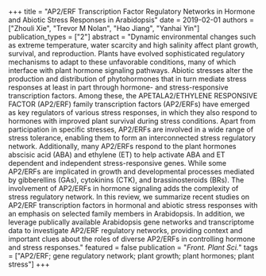 +++
title = "AP2/ERF Transcription Factor Regulatory Networks in Hormone and Abiotic Stress Responses in Arabidopsis"
date = 2019-02-01
authors = ["Zhouli Xie", "Trevor M Nolan", "Hao Jiang", "Yanhai Yin"]
publication_types = ["2"]
abstract = "Dynamic environmental changes such as extreme temperature, water scarcity and high salinity affect plant growth, survival, and reproduction. Plants have evolved sophisticated regulatory mechanisms to adapt to these unfavorable conditions, many of which interface with plant hormone signaling pathways. Abiotic stresses alter the production and distribution of phytohormones that in turn mediate stress responses at least in part through hormone- and stress-responsive transcription factors. Among these, the APETALA2/ETHYLENE RESPONSIVE FACTOR (AP2/ERF) family transcription factors (AP2/ERFs) have emerged as key regulators of various stress responses, in which they also respond to hormones with improved plant survival during stress conditions. Apart from participation in specific stresses, AP2/ERFs are involved in a wide range of stress tolerance, enabling them to form an interconnected stress regulatory network. Additionally, many AP2/ERFs respond to the plant hormones abscisic acid (ABA) and ethylene (ET) to help activate ABA and ET dependent and independent stress-responsive genes. While some AP2/ERFs are implicated in growth and developmental processes mediated by gibberellins (GAs), cytokinins (CTK), and brassinosteroids (BRs). The involvement of AP2/ERFs in hormone signaling adds the complexity of stress regulatory network. In this review, we summarize recent studies on AP2/ERF transcription factors in hormonal and abiotic stress responses with an emphasis on selected family members in Arabidopsis. In addition, we leverage publically available Arabidopsis gene networks and transcriptome data to investigate AP2/ERF regulatory networks, providing context and important clues about the roles of diverse AP2/ERFs in controlling hormone and stress responses."
featured = false
publication = "*Front. Plant Sci.*"
tags = ["AP2/ERF; gene regulatory network; plant growth; plant hormones; plant stress"]
+++

